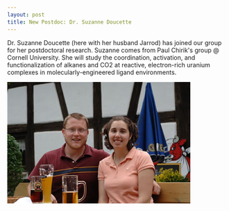 ```yaml
---
layout: post
title: New Postdoc: Dr. Suzanne Doucette
---
```


Dr. Suzanne Doucette (here with her husband Jarrod) has joined our group for her postdoctoral research. 
Suzanne comes from Paul Chirik's group @ Cornell University. 
She will study the coordination, activation, and functionalization of alkanes and CO2 at reactive, electron-rich uranium complexes in molecularly-engineered ligand environments. 

![Suzanne](img/scb.jpg)